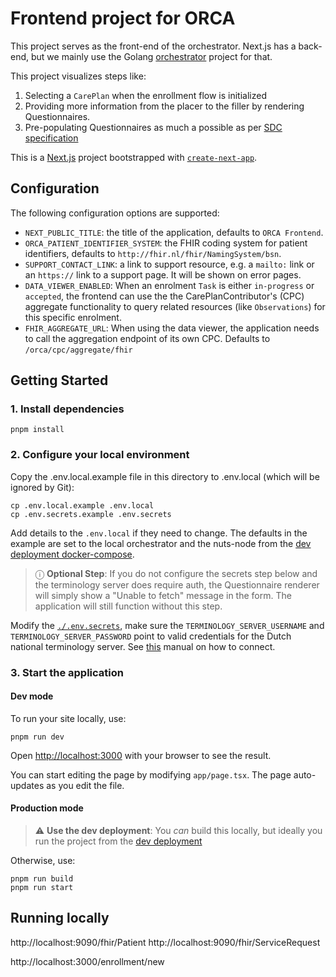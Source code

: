 # Frontend project for ORCA
This project serves as the front-end of the orchestrator. Next.js has a back-end, but we mainly use the Golang [orchestrator](../orchestrator) project for that. 

This project visualizes steps like:
1. Selecting a `CarePlan` when the enrollment flow is initialized
2. Providing more information from the placer to the filler by rendering Questionnaires. 
3. Pre-populating Questionnaires as much a possible as per [SDC specification](https://hl7.org/fhir/uv/sdc/index.html)

This is a [Next.js](https://nextjs.org/) project bootstrapped with [`create-next-app`](https://github.com/vercel/next.js/tree/canary/packages/create-next-app).

## Configuration
The following configuration options are supported:

- `NEXT_PUBLIC_TITLE`: the title of the application, defaults to `ORCA Frontend`.
- `ORCA_PATIENT_IDENTIFIER_SYSTEM`: the FHIR coding system for patient identifiers, defaults to `http://fhir.nl/fhir/NamingSystem/bsn`.
- `SUPPORT_CONTACT_LINK`: a link to support resource, e.g. a `mailto:` link or an `https://` link to a support page. It will be shown on error pages.
- `DATA_VIEWER_ENABLED`: When an enrolment `Task` is either `in-progress` or `accepted`, the frontend can use the the CarePlanContributor's (CPC) aggregate functionality to query related resources (like `Observations`) for this specific enrolment. 
- `FHIR_AGGREGATE_URL`: When using the data viewer, the application needs to call the aggregation endpoint of its own CPC. Defaults to `/orca/cpc/aggregate/fhir`

## Getting Started
### 1. Install dependencies

```
pnpm install
```

### 2. Configure your local environment

Copy the .env.local.example file in this directory to .env.local (which will be ignored by Git):

```
cp .env.local.example .env.local
cp .env.secrets.example .env.secrets
```

Add details to the `.env.local` if they need to change. The defaults in the example are set to the local orchestrator and the nuts-node from the [dev deployment docker-compose](/deployments/dev/hospital/docker-compose.yaml).

> ⓘ **Optional Step**: If you do not configure the secrets step below and the terminology server does require auth, the Questionnaire renderer will simply show a "Unable to fetch" message in the form. The application will still function without this step.

Modify the [`./.env.secrets`](./.env.secrets), make sure the `TERMINOLOGY_SERVER_USERNAME` and `TERMINOLOGY_SERVER_PASSWORD` point to valid credentials for the Dutch national terminology server. 
See [this](https://nictiz.nl/publicaties/nationale-terminologie-server-handleiding-voor-nieuwe-gebruikers/) manual on how to connect.

### 3. Start the application
#### Dev mode
To run your site locally, use:

```
pnpm run dev
```

Open [http://localhost:3000](http://localhost:3000) with your browser to see the result.

You can start editing the page by modifying `app/page.tsx`. The page auto-updates as you edit the file.

#### Production mode

> :warning: **Use the dev deployment**: You *can* build this locally, but ideally you run the project from the [dev deployment](/deployments/dev/start.sh)

Otherwise, use:
```
pnpm run build
pnpm run start
```


## Running locally
http://localhost:9090/fhir/Patient
http://localhost:9090/fhir/ServiceRequest

http://localhost:3000/enrollment/new